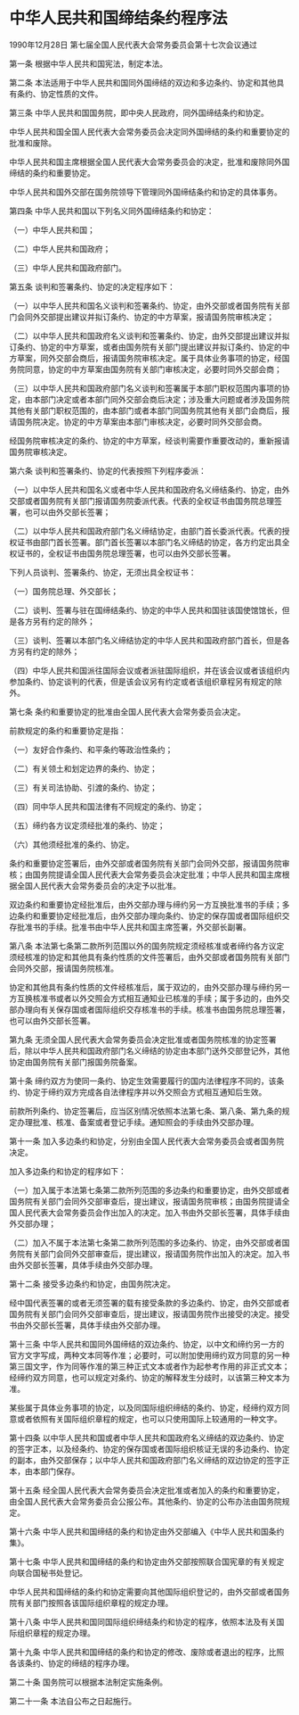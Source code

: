# 中华人民共和国缔结条约程序法

1990年12月28日 第七届全国人民代表大会常务委员会第十七次会议通过



第一条 根据中华人民共和国宪法，制定本法。

第二条 本法适用于中华人民共和国同外国缔结的双边和多边条约、协定和其他具有条约、协定性质的文件。

第三条 中华人民共和国国务院，即中央人民政府，同外国缔结条约和协定。

中华人民共和国全国人民代表大会常务委员会决定同外国缔结的条约和重要协定的批准和废除。

中华人民共和国主席根据全国人民代表大会常务委员会的决定，批准和废除同外国缔结的条约和重要协定。

中华人民共和国外交部在国务院领导下管理同外国缔结条约和协定的具体事务。

第四条 中华人民共和国以下列名义同外国缔结条约和协定：

（一）中华人民共和国；

（二）中华人民共和国政府；

（三）中华人民共和国政府部门。

第五条 谈判和签署条约、协定的决定程序如下：

（一）以中华人民共和国名义谈判和签署条约、协定，由外交部或者国务院有关部门会同外交部提出建议并拟订条约、协定的中方草案，报请国务院审核决定；

（二）以中华人民共和国政府名义谈判和签署条约、协定，由外交部提出建议并拟订条约、协定的中方草案，或者由国务院有关部门提出建议并拟订条约、协定的中方草案，同外交部会商后，报请国务院审核决定。属于具体业务事项的协定，经国务院同意，协定的中方草案由国务院有关部门审核决定，必要时同外交部会商；

（三）以中华人民共和国政府部门名义谈判和签署属于本部门职权范围内事项的协定，由本部门决定或者本部门同外交部会商后决定；涉及重大问题或者涉及国务院其他有关部门职权范围的，由本部门或者本部门同国务院其他有关部门会商后，报请国务院决定。协定的中方草案由本部门审核决定，必要时同外交部会商。

经国务院审核决定的条约、协定的中方草案，经谈判需要作重要改动的，重新报请国务院审核决定。

第六条 谈判和签署条约、协定的代表按照下列程序委派：

（一）以中华人民共和国名义或者中华人民共和国政府名义缔结条约、协定，由外交部或者国务院有关部门报请国务院委派代表。代表的全权证书由国务院总理签署，也可以由外交部长签署；

（二）以中华人民共和国政府部门名义缔结协定，由部门首长委派代表。代表的授权证书由部门首长签署。部门首长签署以本部门名义缔结的协定，各方约定出具全权证书的，全权证书由国务院总理签署，也可以由外交部长签署。

下列人员谈判、签署条约、协定，无须出具全权证书：

（一）国务院总理、外交部长；

（二）谈判、签署与驻在国缔结条约、协定的中华人民共和国驻该国使馆馆长，但是各方另有约定的除外；

（三）谈判、签署以本部门名义缔结协定的中华人民共和国政府部门首长，但是各方另有约定的除外；

（四）中华人民共和国派往国际会议或者派驻国际组织，并在该会议或者该组织内参加条约、协定谈判的代表，但是该会议另有约定或者该组织章程另有规定的除外。

第七条 条约和重要协定的批准由全国人民代表大会常务委员会决定。

前款规定的条约和重要协定是指：

（一）友好合作条约、和平条约等政治性条约；

（二）有关领土和划定边界的条约、协定；

（三）有关司法协助、引渡的条约、协定；

（四）同中华人民共和国法律有不同规定的条约、协定；

（五）缔约各方议定须经批准的条约、协定；

（六）其他须经批准的条约、协定。

条约和重要协定签署后，由外交部或者国务院有关部门会同外交部，报请国务院审核；由国务院提请全国人民代表大会常务委员会决定批准；中华人民共和国主席根据全国人民代表大会常务委员会的决定予以批准。

双边条约和重要协定经批准后，由外交部办理与缔约另一方互换批准书的手续；多边条约和重要协定经批准后，由外交部办理向条约、协定的保存国或者国际组织交存批准书的手续。批准书由中华人民共和国主席签署，外交部长副署。

第八条 本法第七条第二款所列范围以外的国务院规定须经核准或者缔约各方议定须经核准的协定和其他具有条约性质的文件签署后，由外交部或者国务院有关部门会同外交部，报请国务院核准。

协定和其他具有条约性质的文件经核准后，属于双边的，由外交部办理与缔约另一方互换核准书或者以外交照会方式相互通知业已核准的手续；属于多边的，由外交部办理向有关保存国或者国际组织交存核准书的手续。核准书由国务院总理签署，也可以由外交部长签署。

第九条 无须全国人民代表大会常务委员会决定批准或者国务院核准的协定签署后，除以中华人民共和国政府部门名义缔结的协定由本部门送外交部登记外，其他协定由国务院有关部门报国务院备案。

第十条 缔约双方为使同一条约、协定生效需要履行的国内法律程序不同的，该条约、协定于缔约双方完成各自法律程序并以外交照会方式相互通知后生效。

前款所列条约、协定签署后，应当区别情况依照本法第七条、第八条、第九条的规定办理批准、核准、备案或者登记手续。通知照会的手续由外交部办理。

第十一条 加入多边条约和协定，分别由全国人民代表大会常务委员会或者国务院决定。

加入多边条约和协定的程序如下：

（一）加入属于本法第七条第二款所列范围的多边条约和重要协定，由外交部或者国务院有关部门会同外交部审查后，提出建议，报请国务院审核；由国务院提请全国人民代表大会常务委员会作出加入的决定。加入书由外交部长签署，具体手续由外交部办理；

（二）加入不属于本法第七条第二款所列范围的多边条约、协定，由外交部或者国务院有关部门会同外交部审查后，提出建议，报请国务院作出加入的决定。加入书由外交部长签署，具体手续由外交部办理。

第十二条 接受多边条约和协定，由国务院决定。

经中国代表签署的或者无须签署的载有接受条款的多边条约、协定，由外交部或者国务院有关部门会同外交部审查后，提出建议，报请国务院作出接受的决定。接受书由外交部长签署，具体手续由外交部办理。

第十三条 中华人民共和国同外国缔结的双边条约、协定，以中文和缔约另一方的官方文字写成，两种文本同等作准；必要时，可以附加使用缔约双方同意的另一种第三国文字，作为同等作准的第三种正式文本或者作为起参考作用的非正式文本；经缔约双方同意，也可以规定对条约、协定的解释发生分歧时，以该第三种文本为准。

某些属于具体业务事项的协定，以及同国际组织缔结的条约、协定，经缔约双方同意或者依照有关国际组织章程的规定，也可以只使用国际上较通用的一种文字。

第十四条 以中华人民共和国或者中华人民共和国政府名义缔结的双边条约、协定的签字正本，以及经条约、协定的保存国或者国际组织核证无误的多边条约、协定的副本，由外交部保存；以中华人民共和国政府部门名义缔结的双边协定的签字正本，由本部门保存。

第十五条 经全国人民代表大会常务委员会决定批准或者加入的条约和重要协定，由全国人民代表大会常务委员会公报公布。其他条约、协定的公布办法由国务院规定。

第十六条 中华人民共和国缔结的条约和协定由外交部编入《中华人民共和国条约集》。

第十七条 中华人民共和国缔结的条约和协定由外交部按照联合国宪章的有关规定向联合国秘书处登记。

中华人民共和国缔结的条约和协定需要向其他国际组织登记的，由外交部或者国务院有关部门按照各该国际组织章程的规定办理。

第十八条 中华人民共和国同国际组织缔结条约和协定的程序，依照本法及有关国际组织章程的规定办理。

第十九条 中华人民共和国缔结的条约和协定的修改、废除或者退出的程序，比照各该条约、协定的缔结的程序办理。

第二十条 国务院可以根据本法制定实施条例。

第二十一条 本法自公布之日起施行。